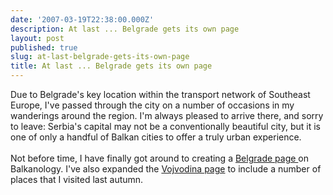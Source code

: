 ```yaml
---
date: '2007-03-19T22:38:00.000Z'
description: At last ... Belgrade gets its own page
layout: post
published: true
slug: at-last-belgrade-gets-its-own-page
title: At last ... Belgrade gets its own page
---
```


Due to Belgrade's key location within the transport network of Southeast Europe, I've passed through the city on a number of occasions in my wanderings around the region. I'm always pleased to arrive there, and sorry to leave: Serbia's capital may not be a conventionally beautiful city, but it is one of only a handful of Balkan cities to offer a truly urban experience.<br /><br />Not before time, I have finally got around to creating a <a href="http://www.balkanology.com/serbia/article_belgrade.html">Belgrade page </a>on Balkanology. I've also expanded the <a href="http://www.balkanology.com/serbia/article_vojvodina.html">Vojvodina page</a> to include a number of places that I visited last autumn.